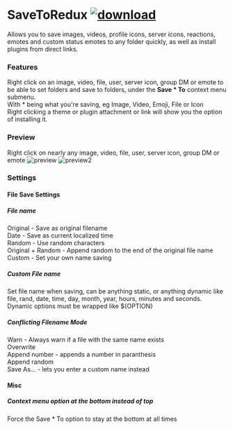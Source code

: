 # SaveToRedux [![download](https://i.imgur.com/OAHgjZu.png)](https://1lighty.github.io/BetterDiscordStuff/?plugin=SaveToRedux&dl=1 "SaveToRedux")
Allows you to save images, videos, profile icons, server icons, reactions, emotes and custom status emotes to any folder quickly, as well as install plugins from direct links.
### Features
Right click on an image, video, file, user, server icon, group DM or emote to be able to set folders and save to folders, under the **Save * To** context menu submenu.  
With * being what you're saving, eg Image, Video, Emoji, File or Icon  
Right clicking a theme or plugin attachment or link will show you the option of installing it.
### Preview
Right click on nearly any image, video, file, user, server icon, group DM or emote
![preview](https://i.imgur.com/htOuqtw.png)
![preview2](https://cdn.discordapp.com/attachments/389049952732446733/694622056213512292/5jsZjnlrCBkz.png)
### Settings
#### File Save Settings
##### File name
Original - Save as original filename  
Date - Save as current localized time  
Random - Use random characters  
Original + Random - Append random to the end of the original file name  
Custom - Set your own name saving
##### Custom File name
Set file name when saving, can be anything static, or anything dynamic like file, rand, date, time, day, month, year, hours, minutes and seconds.  
Dynamic options must be wrapped like ${OPTION}
##### Conflicting Filename Mode
Warn - Always warn if a file with the same name exists  
Overwrite  
Append number - appends a number in paranthesis  
Append random  
Save As... - lets you enter a custom name instead
#### Misc
##### Context menu option at the bottom instead of top
Force the Save * To option to stay at the bottom at all times
